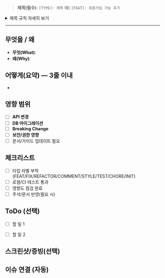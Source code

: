 > **제목(필수)**: `[TYPE]: 제목`  예) `[FEAT]: 회원가입 기능 추가`
<details>
<summary>제목 규칙 자세히 보기</summary>

- 형식: `[TYPE]: 제목`
- 제한: **50자 이내**, 첫 글자 대문자, **명령문**
- TYPE: `FEAT` `FIX` `REFACTOR` `COMMENT` `STYLE` `TEST` `CHORE` `INIT`
</details>

---

## 무엇을 / 왜
- **무엇(What)**:
- **왜(Why)**:

## 어떻게(요약) — 3줄 이내
<!-- 핵심 변경점/설계 흐름/의존성 요약 -->
- 

## 영향 범위
- [ ] **API 변경**
- [ ] **DB 마이그레이션**
- [ ] **Breaking Change**
- [ ] **보안/권한 영향**
- [ ] 문서/가이드 업데이트 필요

## 체크리스트
- [ ] 타입 라벨 부착 (FEAT/FIX/REFACTOR/COMMENT/STYLE/TEST/CHORE/INIT)
- [ ] 로컬/CI 테스트 통과
- [ ] 영향도 점검 완료
- [ ] 주석/문서 반영(필요 시)

## ToDo (선택)
- [ ] 할 일 1
- [ ] 할 일 2


## 스크린샷/증빙(선택)
<!-- 이미지/로그 첨부 -->

## 이슈 연결 (자동)
<!-- 아래 라인은 액션이 자동으로 채웁니다. 직접 쓰지 마세요.
예: Cl0ses #123  (자동 주입)
-->